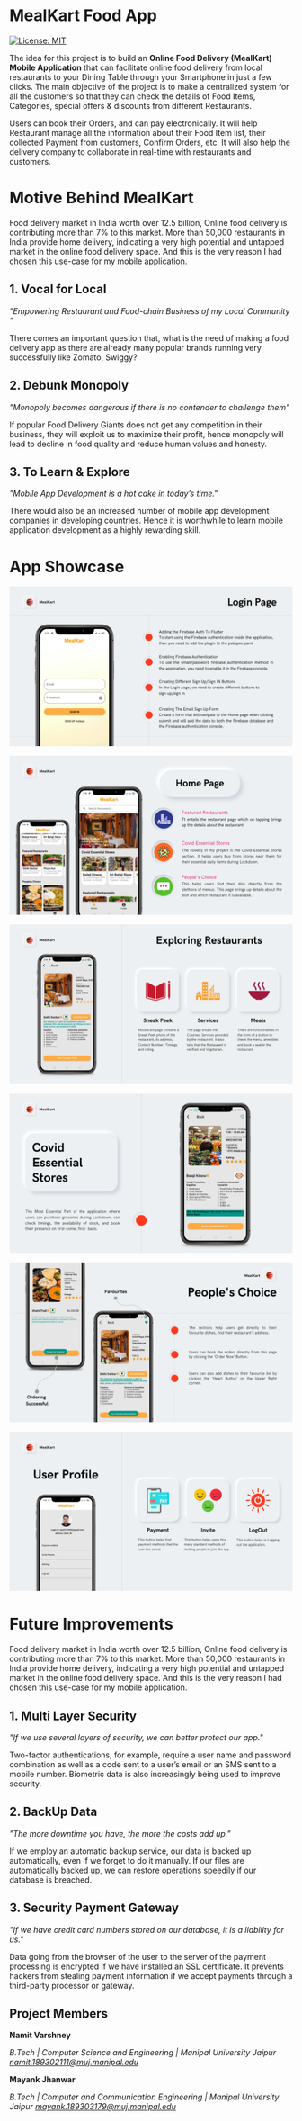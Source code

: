 # MealKart Food App

[![License: MIT](https://img.shields.io/badge/License-MIT-yellow.svg)](https://opensource.org/licenses/MIT)

The idea for this project is to build an **Online Food Delivery (MealKart) Mobile Application** that can facilitate online food delivery from local restaurants to your Dining Table through your Smartphone in just a few clicks. The main objective of the project is to make a centralized system for all the customers so that they can check the details of Food Items, Categories, special offers & discounts from different Restaurants. 

Users can book their Orders, and can pay electronically. It will help Restaurant manage all the information about their Food Item list, their collected Payment from customers, Confirm Orders, etc. It will also help the delivery company to collaborate in real-time with restaurants and customers.


# Motive Behind MealKart

Food delivery market in India worth over 12.5 billion, Online food delivery is contributing more than 7% to this market. More than 50,000 restaurants in India provide home delivery, indicating a very high potential and untapped market in the online food delivery space. And this is the very reason I had chosen this use-case for my mobile application.

## 1. Vocal for Local

*"Empowering Restaurant and Food-chain Business of my Local Community "*

There comes an important question that, what is the need of making a food delivery app as there are already many popular brands running very successfully like Zomato, Swiggy?

## 2. Debunk Monopoly

*"Monopoly becomes dangerous if there is no contender to challenge them"*

If popular Food Delivery Giants does not get any competition in their business, they will exploit us to maximize their profit, hence monopoly will lead to decline in food quality and reduce human values and honesty.

## 3. To Learn & Explore

*"Mobile App Development is a hot cake in today’s time."*

There would also be an increased number of mobile app development companies in developing countries. Hence it is worthwhile to learn mobile application development as a highly rewarding skill.

# App Showcase

![](https://github.com/NamitVarshney/MealKart-Food-App-Flutter-/blob/main/App%20UI/Login-Page.png)

![](https://github.com/NamitVarshney/MealKart-Food-App-Flutter-/blob/main/App%20UI/Home-Page.png)

![](https://github.com/NamitVarshney/MealKart-Food-App-Flutter-/blob/main/App%20UI/Restaurant-Page.png)

![](https://github.com/NamitVarshney/MealKart-Food-App-Flutter-/blob/main/App%20UI/Covid-Essentails.png)

![](https://github.com/NamitVarshney/MealKart-Food-App-Flutter-/blob/main/App%20UI/People's-Choice.png)

![](https://github.com/NamitVarshney/MealKart-Food-App-Flutter-/blob/main/App%20UI/Customer-Profile.png)


# Future Improvements

Food delivery market in India worth over 12.5 billion, Online food delivery is contributing more than 7% to this market. More than 50,000 restaurants in India provide home delivery, indicating a very high potential and untapped market in the online food delivery space. And this is the very reason I had chosen this use-case for my mobile application.

## 1. Multi Layer Security

*"If we use several layers of security, we can better protect our app."*

Two-factor authentications, for example, require a user name and password combination as well as a code sent to a user’s email or an SMS sent to a mobile number. Biometric data is also increasingly being used to improve security.

## 2. BackUp Data

*"The more downtime you have, the more the costs add up."*

If we employ an automatic backup service, our data is backed up automatically, even if we forget to do it manually. If our files are automatically backed up, we can restore operations speedily if our database is breached.

## 3. Security Payment Gateway

*"If we have credit card numbers stored on our database, it is a liability for us."*

Data going from the browser of the user to the server of the payment processing is encrypted if we have installed an SSL certificate. It prevents hackers from stealing payment information if we accept payments through a third-party processor or gateway.

## Project Members

**Namit Varshney**

*B.Tech | Computer Science and Engineering | Manipal University Jaipur
namit.189302111@muj.manipal.edu*

**Mayank Jhanwar**

*B.Tech | Computer and Communication Engineering | Manipal University Jaipur
mayank.189303179@muj.manipal.edu*




